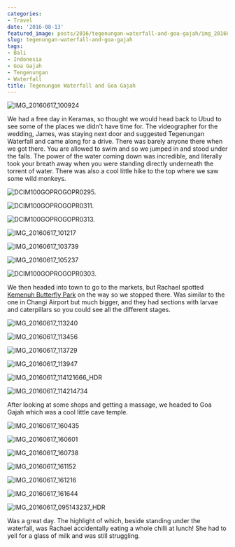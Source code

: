 ```yaml
---
categories:
- Travel
date: '2016-08-13'
featured_image: posts/2016/tegenungan-waterfall-and-goa-gajah/img_20160617_100924.jpg
slug: tegenungan-waterfall-and-goa-gajah
tags:
- Bali
- Indonesia
- Goa Gajah
- Tengenungan
- Waterfall
title: Tegenungan Waterfall and Goa Gajah
---
```


![IMG_20160617_100924](img_20160617_100924.jpg)

We had a free day in Keramas, so thought we would head back to Ubud to see some of the places we didn't have time for. The videographer for the wedding, James, was staying next door and suggested Tegenungan Waterfall and came along for a drive. There was barely anyone there when we got there. You are allowed to swim and so we jumped in and stood under the falls. The power of the water coming down was incredible, and literally took your breath away when you were standing directly underneath the torrent of water. There was also a cool little hike to the top where we saw some wild monkeys.

![DCIM100GOPROGOPR0295.](gopr0295.jpg)

![DCIM100GOPROGOPR0311.](gopr0311.jpg)

![DCIM100GOPROGOPR0313.](gopr0313.jpg)

![IMG_20160617_101217](img_20160617_101217.jpg)

![IMG_20160617_103739](img_20160617_103739.jpg)

![IMG_20160617_105237](img_20160617_105237.jpg)

![DCIM100GOPROGOPR0303.](gopr0303.jpg)

We then headed into town to go to the markets, but Rachael spotted [Kemenuh Butterfly Park](http://www.kemenuhbutterflypark.com/gallery.php) on the way so we stopped there. Was similar to the one in Changi Airport but much bigger, and they had sections with larvae and caterpillars so you could see all the different stages.

![IMG_20160617_113240](img_20160617_113240.jpg)

![IMG_20160617_113456](img_20160617_113456.jpg)

![IMG_20160617_113729](img_20160617_113729.jpg)

![IMG_20160617_113947](img_20160617_113947.jpg)

![IMG_20160617_114121666_HDR](img_20160617_114121666_hdr.jpg)

![IMG_20160617_114214734](img_20160617_114214734.jpg)

After looking at some shops and getting a massage, we headed to Goa Gajah which was a cool little cave temple.

![IMG_20160617_160435](img_20160617_160435.jpg)

![IMG_20160617_160601](img_20160617_160601.jpg)

![IMG_20160617_160738](img_20160617_160738.jpg)

![IMG_20160617_161152](img_20160617_161152.jpg)

![IMG_20160617_161216](img_20160617_161216.jpg)

![IMG_20160617_161644](img_20160617_161644.jpg)

![IMG_20160617_095143237_HDR](img_20160617_095143237_hdr.jpg "An interesting road side store we saw on the way")

Was a great day. The highlight of which, beside standing under the waterfall, was Rachael accidentally eating a whole chilli at lunch! She had to yell for a glass of milk and was still struggling.
